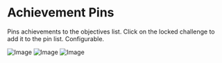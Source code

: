 # Achievement Pins

Pins achievements to the objectives list. Click on the locked challenge to add it to the pin list. Configurable.

![Image](https://media.discordapp.net/attachments/515678914316861451/1079170595826180156/20230226073751_1.jpg)
![Image](https://media.discordapp.net/attachments/515678914316861451/1079170596065263656/20230226073809_1.jpg)
![Image](https://media.discordapp.net/attachments/515678914316861451/1079170596333690930/20230226073811_1.jpg)